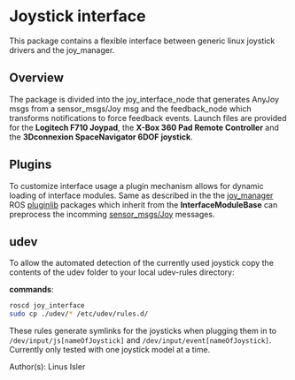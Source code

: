 # Joystick interface

This package contains a flexible interface between generic linux joystick 
drivers and the joy\_manager.

## Overview

The package is divided into the joy\_interface\_node that generates 
AnyJoy msgs from a sensor\_msgs/Joy msg and the feedback\_node which transforms 
notifications to force feedback events. Launch files are provided for the 
**Logitech F710 Joypad**, the **X-Box 360 Pad Remote Controller** and the 
**3Dconnexion SpaceNavigator 6DOF joystick**.

## Plugins

To customize interface usage a plugin mechanism allows for dynamic loading of 
interface modules. Same as described in the the 
[joy\_manager](../joy_manager/Readme.md) ROS [pluginlib] packages which inherit 
from the **InterfaceModuleBase** can preprocess the incomming [sensor_msgs/Joy] 
messages.

## udev 
To allow the automated detection of the currently used joystick copy the 
contents of the udev folder to your local udev-rules directory:

**commands**:

```bash
roscd joy_interface
sudo cp ./udev/* /etc/udev/rules.d/
```

These rules generate symlinks for the joysticks when plugging them in to 
```/dev/input/js[nameOfJoystick]``` and 
```/dev/input/event[nameOfJoystick]```. 
Currently only tested with one joystick model at a time.

Author(s): Linus Isler

[pluginlib]: http://wiki.ros.org/pluginlib
[sensor_msgs/Joy]: http://docs.ros.org/api/sensor_msgs/html/msg/Joy.html